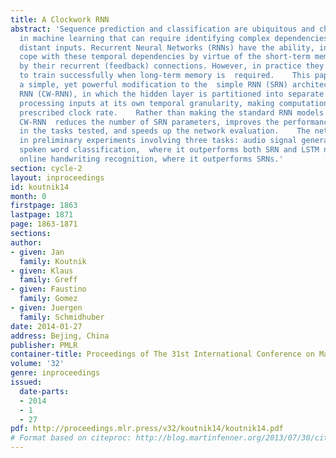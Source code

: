 ```yaml
---
title: A Clockwork RNN
abstract: 'Sequence prediction and classification are ubiquitous and challenging problems
  in machine learning that can require identifying complex dependencies between temporally
  distant inputs. Recurrent Neural Networks (RNNs) have the ability, in theory, to
  cope with these temporal dependencies by virtue of the short-term memory implemented
  by their recurrent (feedback) connections. However, in practice they are difficult
  to train successfully when long-term memory is  required.    This paper introduces
  a simple, yet powerful modification to the  simple RNN (SRN) architecture, the Clockwork
  RNN (CW-RNN), in which the hidden layer is partitioned into separate modules, each
  processing inputs at its own temporal granularity, making computations only at its
  prescribed clock rate.    Rather than making the standard RNN models more complex,
  CW-RNN  reduces the number of SRN parameters, improves the performance  significantly
  in the tasks tested, and speeds up the network evaluation.    The network is demonstrated
  in preliminary experiments involving three tasks: audio signal generation, TIMIT
  spoken word classification,  where it outperforms both SRN and LSTM networks, and
  online handwriting recognition, where it outperforms SRNs.'
section: cycle-2
layout: inproceedings
id: koutnik14
month: 0
firstpage: 1863
lastpage: 1871
page: 1863-1871
sections: 
author:
- given: Jan
  family: Koutnik
- given: Klaus
  family: Greff
- given: Faustino
  family: Gomez
- given: Juergen
  family: Schmidhuber
date: 2014-01-27
address: Bejing, China
publisher: PMLR
container-title: Proceedings of The 31st International Conference on Machine Learning
volume: '32'
genre: inproceedings
issued:
  date-parts:
  - 2014
  - 1
  - 27
pdf: http://proceedings.mlr.press/v32/koutnik14/koutnik14.pdf
# Format based on citeproc: http://blog.martinfenner.org/2013/07/30/citeproc-yaml-for-bibliographies/
---
```

